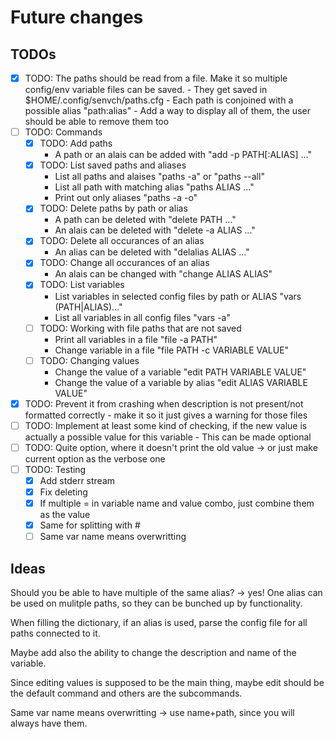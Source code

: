 # Future changes

## TODOs

- [X] TODO: The paths should be read from a file. Make it so multiple config/env variable files can be saved.
          - They get saved in $HOME/.config/senvch/paths.cfg 
	  - Each path is conjoined with a possible alias "path:alias"
          - Add a way to display all of them, the user should be able to remove them too
- [ ] TODO: Commands
  - [X] TODO: Add paths
	- A path or an alais can be added with "add -p PATH[:ALIAS] ..."
  - [X] TODO: List saved paths and aliases
	- List all paths and alaises "paths -a" or "paths --all"
	- List all path with matching alias "paths ALIAS ..."
	- Print out only aliases "paths -a -o"
  - [X] TODO: Delete paths by path or alias
	- A path can be deleted with "delete PATH ..."
	- An alais can be deleted with "delete -a ALIAS ..."
  - [X] TODO: Delete all occurances of an alias
  	- An alias can be deleted with "delalias ALIAS ..."
  - [X] TODO: Change all occurances of an alias
	- An alais can be changed with "change ALIAS ALIAS"
  - [X] TODO: List variables
	- List variables in selected config files by path or ALIAS "vars (PATH|ALIAS)..."
	- List all variables in all config files "vars -a"
  - [ ] TODO: Working with file paths that are not saved
	- Print all variables in a file "file -a PATH"
	- Change variable in a file "file PATH -c VARIABLE VALUE"
  - [ ] TODO: Changing values
	- Change the value of a variable "edit PATH VARIABLE VALUE"
	- Change the value of a variable by alias "edit ALIAS VARIABLE VALUE"
- [X] TODO: Prevent it from crashing when description is not present/not formatted correctly
      - make it so it just gives a warning for those files
- [ ] TODO: Implement at least some kind of checking, if the new value is actually a possible value for this variable
      - This can be made optional
- [ ] TODO: Quite option, where it doesn't print the old value -> or just make current option as the verbose one
- [ ] TODO: Testing
	- [X] Add stderr stream
	- [X] Fix deleting
	- [X] If multiple = in variable name and value combo, just combine them as the value
	- [X] Same for splitting with #
	- [ ] Same var name means overwritting
## Ideas

Should you be able to have multiple of the same alias? -> yes!
One alias can be used on mulitple paths, so they can be bunched up by functionality.

When filling the dictionary, if an alias is used, parse the config file for all paths connected to it.

Maybe add also the ability to change the description and name of the variable.

Since editing values is supposed to be the main thing, maybe edit should be the default command and others are the subcommands.

Same var name means overwritting -> use name+path, since you will always have them.
